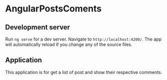# AngularPostsComents

## Development server

Run `ng serve` for a dev server. Navigate to `http://localhost:4200/`. The app will automatically reload if you change any of the source files.

## Application

This application is for get a list of post and show their respective comments.
